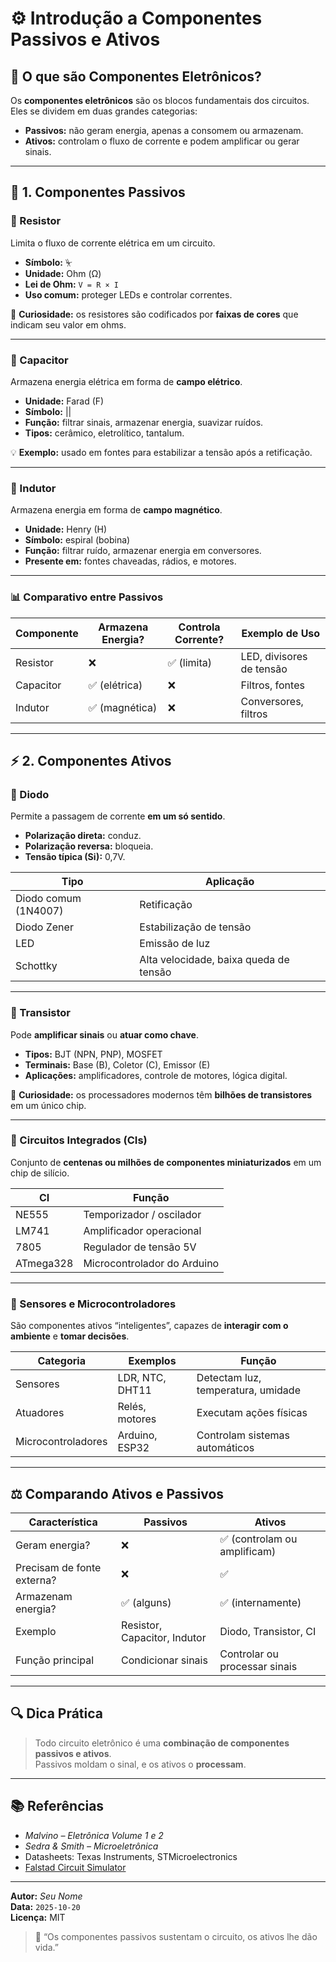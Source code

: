 # ⚙️ Introdução a Componentes Passivos e Ativos

## 📘 O que são Componentes Eletrônicos?
Os **componentes eletrônicos** são os blocos fundamentais dos circuitos.  
Eles se dividem em duas grandes categorias:

- **Passivos:** não geram energia, apenas a consomem ou armazenam.  
- **Ativos:** controlam o fluxo de corrente e podem amplificar ou gerar sinais.

---

## 🧩 1. Componentes Passivos

### 🔸 Resistor
Limita o fluxo de corrente elétrica em um circuito.

- **Símbolo:** ⏧  
- **Unidade:** Ohm (Ω)  
- **Lei de Ohm:** `V = R × I`  
- **Uso comum:** proteger LEDs e controlar correntes.

📎 **Curiosidade:** os resistores são codificados por **faixas de cores** que indicam seu valor em ohms.

---

### 🔸 Capacitor
Armazena energia elétrica em forma de **campo elétrico**.

- **Unidade:** Farad (F)  
- **Símbolo:** ||  
- **Função:** filtrar sinais, armazenar energia, suavizar ruídos.  
- **Tipos:** cerâmico, eletrolítico, tantalum.

💡 **Exemplo:** usado em fontes para estabilizar a tensão após a retificação.

---

### 🔸 Indutor
Armazena energia em forma de **campo magnético**.

- **Unidade:** Henry (H)  
- **Símbolo:** espiral (bobina)  
- **Função:** filtrar ruído, armazenar energia em conversores.  
- **Presente em:** fontes chaveadas, rádios, e motores.

---

### 📊 Comparativo entre Passivos

| Componente | Armazena Energia? | Controla Corrente? | Exemplo de Uso |
|-------------|------------------|--------------------|----------------|
| Resistor | ❌ | ✅ (limita) | LED, divisores de tensão |
| Capacitor | ✅ (elétrica) | ❌ | Filtros, fontes |
| Indutor | ✅ (magnética) | ❌ | Conversores, filtros |

---

## ⚡ 2. Componentes Ativos

### 🔹 Diodo
Permite a passagem de corrente **em um só sentido**.

- **Polarização direta:** conduz.  
- **Polarização reversa:** bloqueia.  
- **Tensão típica (Si):** 0,7V.

| Tipo | Aplicação |
|------|------------|
| Diodo comum (1N4007) | Retificação |
| Diodo Zener | Estabilização de tensão |
| LED | Emissão de luz |
| Schottky | Alta velocidade, baixa queda de tensão |

---

### 🔹 Transistor
Pode **amplificar sinais** ou **atuar como chave**.

- **Tipos:** BJT (NPN, PNP), MOSFET  
- **Terminais:** Base (B), Coletor (C), Emissor (E)  
- **Aplicações:** amplificadores, controle de motores, lógica digital.

📎 **Curiosidade:** os processadores modernos têm **bilhões de transistores** em um único chip.

---

### 🔹 Circuitos Integrados (CIs)
Conjunto de **centenas ou milhões de componentes miniaturizados** em um chip de silício.

| CI | Função |
|----|--------|
| NE555 | Temporizador / oscilador |
| LM741 | Amplificador operacional |
| 7805 | Regulador de tensão 5V |
| ATmega328 | Microcontrolador do Arduino |

---

### 🔹 Sensores e Microcontroladores
São componentes ativos “inteligentes”, capazes de **interagir com o ambiente** e **tomar decisões**.

| Categoria | Exemplos | Função |
|------------|-----------|--------|
| Sensores | LDR, NTC, DHT11 | Detectam luz, temperatura, umidade |
| Atuadores | Relés, motores | Executam ações físicas |
| Microcontroladores | Arduino, ESP32 | Controlam sistemas automáticos |

---

## ⚖️ Comparando Ativos e Passivos

| Característica | Passivos | Ativos |
|----------------|-----------|--------|
| Geram energia? | ❌ | ✅ (controlam ou amplificam) |
| Precisam de fonte externa? | ❌ | ✅ |
| Armazenam energia? | ✅ (alguns) | ✅ (internamente) |
| Exemplo | Resistor, Capacitor, Indutor | Diodo, Transistor, CI |
| Função principal | Condicionar sinais | Controlar ou processar sinais |

---

## 🔍 Dica Prática
> Todo circuito eletrônico é uma **combinação de componentes passivos e ativos**.  
> Passivos moldam o sinal, e os ativos o **processam**.

---

## 📚 Referências
- *Malvino – Eletrônica Volume 1 e 2*  
- *Sedra & Smith – Microeletrônica*  
- Datasheets: Texas Instruments, STMicroelectronics  
- [Falstad Circuit Simulator](https://falstad.com/circuit/)

---

**Autor:** _Seu Nome_  
**Data:** `2025-10-20`  
**Licença:** MIT  

> 💬 “Os componentes passivos sustentam o circuito, os ativos lhe dão vida.”
